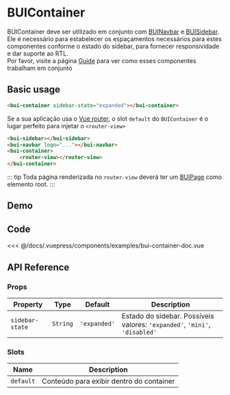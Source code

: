 # BUIContainer

BUIContainer deve ser utilizado em conjunto com [BUINavbar](/components/bui-navbar.html) e [BUISidebar](/components/bui-sidebar.html). 
Ele é necessário para estabelecer os espaçamentos necessários para estes componentes conforme o estado do sidebar, para fornecer responsividade e dar suporte ao RTL.
<br>
Por favor, visite a página [Guide](/guide.html) para ver como esses componentes trabalham em conjunto

## Basic usage
```html
<bui-container sidebar-state="expanded"></bui-container>
```
Se a sua aplicação usa o [Vue router](https://router.vuejs.org/), o slot `default` do `BUIContainer` é o lugar perfeito para injetar o `<router-view>`
```html
<bui-sidebar></bui-sidebar>
<bui-navbar logo="..."></bui-navbar>
<bui-container>
	<router-view></router-view>
</bui-container>
```

::: tip
Toda página renderizada no `router-view` deverá ter um [BUIPage](/components/bui-page.html) como elemento root.
:::

## Demo
<Demo componentName="examples-bui-container-doc" />

## Code
<SourceCode>
<<< @/docs/.vuepress/components/examples/bui-container-doc.vue
</SourceCode>

## API Reference

### Props
| Property | Type | Default | Description |
| -------- | ---- | ------- | ----------- |
| `sidebar-state` | `String` | `'expanded'` | Estado do sidebar. Possíveis valores: `'expanded'`, `'mini'`, `'disabled'` |

### Slots
| Name | Description |
| -------- | ---- |
| `default` | Conteúdo para exibir dentro do container |